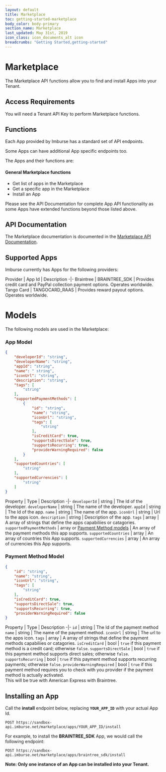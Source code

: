 ```yaml
---
layout: default
title: Marketplace
toc: getting-started-marketplace
body_color: body-primary
section_name: Marketplace
last_updated: May 31st, 2019
icon_class: icon_documents_alt icon
breadcrumbs: "Getting Started,getting-started"
---
```

# Marketplace
The Marketplace API functions allow you to find and install Apps into your Tenant.

## Access Requirements
You will need a Tenant API Key to perform  Marketplace functions.

## Functions
Each App provided by Imburse has a standard set of API endpoints.

Some Apps can have additional App specific endpoints too.

The Apps and their functions are:

#### General Marketplace functions
- Get list of apps in the Marketplace
- Get a specific app in the Marketplace
- Install an App

Please see the API Documentation for complete App API functionality as some Apps have extended functions beyond those listed above.

## API Documentation
The Marketplace documentation is documented in the [Marketplace API Documentation](https://api-docs.imbursepayments.com/?version=latest#b95fd47a-8300-4d58-86f5-0c643cb54482).

## Supported Apps
Imburse currently has Apps for the following providers:

Provider | App Id | Description
-|-
Braintree | BRAINTREE_SDK | Provides credit card and PayPal collection payment options. Operates worldwide.
Tango Card | TANGOCARD_RAAS | Provides reward payout options. Operates worldwide.


# Models
The following models are used in the Marketplace:

### App Model
```json
{
    "developerId": "string",
    "developerName": "string",
    "appId": "string",
    "name": " string",
    "iconUrl": "string",
    "description": "string",
    "tags": [
        "string"
    ],
    "supportedPaymentMethods": [
        {
            "id": "string",
            "name": "string",
            "iconUrl": "string",
            "tags": [
                "string"
            ],
            "isCreditCard": true,
            "supportsDirectSale": true,
            "supportsRecurring": true,
            "providerWarningRequired": false
        }
    ],
    "supportedCountries": [
        "string"
    ],
    "supportedCurrencies": [
        "string"
    ]
}
```

Property | Type | Description
-|-
`developerId` | string | The Id of the developer.
`developerName` | string | The name of the developer.
`appId` | string | The Id of the app.
`name` | string | The name of the app.
`iconUrl` | string | Url to the apps icon.
`description` | string | Description of the app.
`tags` | array | A array of strings that define the apps capabiliies or catagories.
`supportedPaymentMethods` | array or [Payment Method models](#payment-method-model) | An array of the payment methods this app supports.
`supportedCountries` | array | An array of countries this App supports.
`supportedCurrencies` | array | An array of currencies this App supports.

### Payment Method Model
```json
{
    "id": "string",
    "name": "string",
    "iconUrl": "string",
    "tags": [
        "string"
    ],
    "isCreditCard": true,
    "supportsDirectSale": true,
    "supportsRecurring": true,
    "providerWarningRequired": false
}
```
Property | Type | Description
-|-
`id` | string | The Id of the payment method
`name` | string | The name of the payment method.
`iconUrl` | string | The url to the apps icon.
`tags` | array | A array of strings that define the payment methods capabiliies or catagories.
`isCreditCard` | bool | `true` if this payment method is a credit card; otherwise `false`.
`supportsDirectSale` | bool | `true` if this payment method supports direct sales; otherwise `false`.
`supportsRecurring` | bool | `true` if this payment method supports recurring payments; otherwise `false`.
`providerWarningRequired` | bool | `true` if this payment method requires you to check with you provider if the payment method is actually activated.<br/>This will be true with American Express with Braintree.

## Installing an App
Call the **install** endpoint below, replacing **`YOUR_APP_ID`** with your actual App Id.

```
POST https://sandbox-api.imburse.net/marketplace/apps/YOUR_APP_ID/install
```

For example, to install the **BRAINTREE_SDK** App, we would call the following endpoint:
```
POST https://sandbox-api.imburse.net/marketplace/apps/braintree_sdk/install
```

**Note: Only one instance of an App can be installed into your Tenant.**


